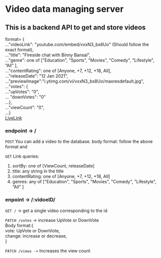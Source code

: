 # Video data managing server

## This is a backend API to get and store videos

format= {<br/>
..."videoLink": "youtube.com/embed/vxxN3_bs6Uo" (Should follow the exact format),<br/>
..."title": "Fireside chat with Binny Bansal",<br/>
..."genre": one of ["Education", "Sports", "Movies", "Comedy", "Lifestyle", “All” ],<br/>
..."contentRating": one of [Anyone, +7, +12, +18, All],<br/>
..."releaseDate": "12 Jan 2021",<br/>
..."previewImage":"i.ytimg.com/vi/vxxN3_bs8Uo/maxresdefault.jpg",<br/>
..."votes": {<br/>
..."upVotes": "0",<br/>
... "downVotes": "0"<br/>
...},<br/>
..."viewCount": "0",<br/>
...}<br/>
[LiveLink](https://xflix-backend-s2qe.onrender.com/v1/videos)

### endpoint -> /

`POST` 
  You can add a video to the database.
  body format: follow the above format and 

`GET`
Link queries:
 1. sortBy: one of [ViewCount, releaseDate] 
 2. title: any string in the title 
 3. contentRating: one of [Anyone, +7, +12, +18, All]
 4. genres: any of ["Education", "Sports", "Movies", "Comedy", "Lifestyle", “All” ]

### enpoint -> /:vidoeID/

`GET /` -> get a single video corresponding to the id

`PATCH /votes` -> increase UpVote or DownVote <br/>
  Body format:{<br/>
<tb/><tb/>vote: UpVote or DownVote,<br/>
<tb/><tb/>change: increase or decrease,<br/>
 <tb/>}

`PATCH /views ->` Increases the view count
